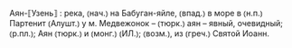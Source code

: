 ---
---

Аян-⟦Узень⟧
: река, ⦅нач.⦆ на Бабуган-яйле, ⦅впад.⦆ в море в ⦅н.п.⦆ Партенит ⦅Алушт.⦆ у м. Медвежонок – ⦅тюрк.⦆ аян – явный, очевидный; ⦅р.пл.⦆; Аян ⦅тюрк.⦆ и ⦅монг.⦆ ⦅ИЛ.⦆; ⦅возм.⦆, из ⦅греч.⦆ Святой Иоанн.
